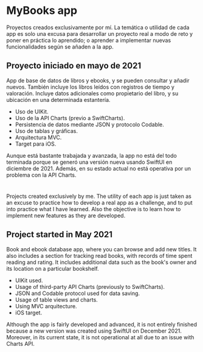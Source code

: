 # MyBooks app

Proyectos creados exclusivamente por mí. La temática o utilidad de cada app es solo una excusa para desarrollar un proyecto real a modo de reto y poner en práctica lo aprendido; o aprender a implementar nuevas funcionalidades según se añaden a la app.

## Proyecto iniciado en mayo de 2021

App de base de datos de libros y ebooks, y se pueden consultar y añadir nuevos. También incluye los libros leídos con registros de tiempo y valoración. Incluye datos adicionales como propietario del libro, y su ubicación en una determinada estantería.

* Uso de UIKit.
* Uso de la API Charts (previo a SwiftCharts).
* Persistencia de datos mediante JSON y protocolo Codable.
* Uso de tablas y gráficas.
* Arquitectura MVC.
* Target para iOS.

Aunque está bastante trabajada y avanzada, la app no está del todo terminada porque se generó una versión nueva usando SwiftUI en diciembre de 2021. Además, en su estado actual no está operativa por un problema con la API Charts.

#
#

Projects created exclusively by me. The utility of each app is just taken as an excuse to practice how to develop a real app as a challenge, and to put into practice what I have learned. Also the objective is to learn how to implement new features as they are developed.

## Project started in May 2021

Book and ebook database app, where you can browse and add new titles. It also includes a section for tracking read books, with records of time spent reading and rating. It includes additional data such as the book's owner and its location on a particular bookshelf.

* UIKit used.
* Usage of third-party API Charts (previously to SwiftCharts).
* JSON and Codable protocol used for data saving.
* Usage of table views and charts.
* Using MVC arquitecture.
* iOS target.

Although the app is fairly developed and advanced, it is not entirely finished because a new version was created using SwiftUI on December 2021. Moreover, in its current state, it is not operational at all due to an issue with Charts API.
